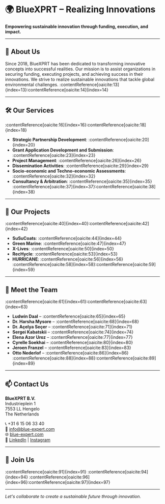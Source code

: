 # 🌍 BlueXPRT – Realizing Innovations

**Empowering sustainable innovation through funding, execution, and impact.**

---

## 🚀 About Us

Since 2018, BlueXPRT has been dedicated to transforming innovative concepts into successful realities. Our mission is to assist organizations in securing funding, executing projects, and achieving success in their innovations. We strive to realize sustainable innovations that tackle global environmental challenges. :contentReference[oaicite:13]{index=13}:contentReference[oaicite:14]{index=14}

---

## 🛠️ Our Services

:contentReference[oaicite:16]{index=16}:contentReference[oaicite:18]{index=18}

- **Strategic Partnership Development**: :contentReference[oaicite:20]{index=20}
- **Grant Application Development and Submission**: :contentReference[oaicite:23]{index=23}
- **Project Management**: :contentReference[oaicite:26]{index=26}
- **Dissemination Activities**: :contentReference[oaicite:29]{index=29}
- **Socio-economic and Techno-economic Assessments**: :contentReference[oaicite:32]{index=32}
- **Consultancy & Arbitration**: :contentReference[oaicite:35]{index=35} :contentReference[oaicite:37]{index=37}:contentReference[oaicite:38]{index=38}

---

## 🌱 Our Projects

:contentReference[oaicite:40]{index=40}:contentReference[oaicite:42]{index=42}

- **SuSuCoats**: :contentReference[oaicite:44]{index=44}
- **Green Marine**: :contentReference[oaicite:47]{index=47}
- **X-Lives**: :contentReference[oaicite:50]{index=50}
- **RecHycle**: :contentReference[oaicite:53]{index=53}
- **HURRICANE**: :contentReference[oaicite:56]{index=56} :contentReference[oaicite:58]{index=58}:contentReference[oaicite:59]{index=59}

---

## 👥 Meet the Team

:contentReference[oaicite:61]{index=61}:contentReference[oaicite:63]{index=63}

- **Ludwin Daal** – :contentReference[oaicite:65]{index=65}
- **Dr. Harsha Mysore** – :contentReference[oaicite:68]{index=68}
- **Dr. Açelya Seçer** – :contentReference[oaicite:71]{index=71}
- **Sergei Kabatskii** – :contentReference[oaicite:74]{index=74}
- **Elena Azor Uroz** – :contentReference[oaicite:77]{index=77}
- **Cyrelle Soekhai** – :contentReference[oaicite:80]{index=80}
- **Jeroen Franzel** – :contentReference[oaicite:83]{index=83}
- **Otto Nederlof** – :contentReference[oaicite:86]{index=86} :contentReference[oaicite:88]{index=88}:contentReference[oaicite:89]{index=89}

---

## 📫 Contact Us

**BlueXPRT B.V.**  
Industrieplein 1  
7553 LL Hengelo  
The Netherlands

📞 +31 6 15 06 33 40  
📧 info@blue-expert.com  
🌐 [blue-expert.com](https://blue-expert.com/)  
🔗 [LinkedIn](https://www.linkedin.com/company/blue-exprt) | [Instagram](https://www.instagram.com/bluexprt)

---

## 🤝 Join Us

:contentReference[oaicite:91]{index=91} :contentReference[oaicite:94]{index=94} :contentReference[oaicite:96]{index=96}:contentReference[oaicite:97]{index=97}

---

*Let's collaborate to create a sustainable future through innovation.*
